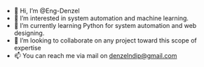 - 👋 Hi, I’m @Eng-Denzel
- 👀 I’m interested in system automation and machine learning. 
- 🌱 I’m currently learning Python for system automation and web designing. 
- 💞️ I’m looking to collaborate on any project toward this scope of expertise
- 📫 You can reach me via mail on denzelndip@gmail.com

<!---
Eng-Denzel/Eng-Denzel is a ✨ special ✨ repository because its `README.md` (this file) appears on your GitHub profile.
You can click the Preview link to take a look at your changes.
--->
